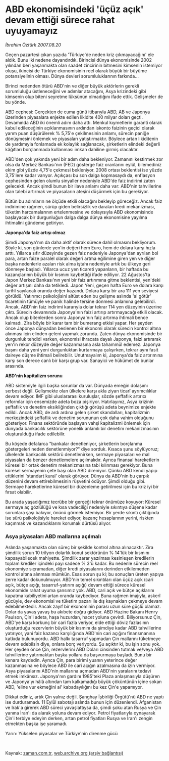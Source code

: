 # ABD ekonomisindeki 'üçüz açık'  devam ettiği sürece rahat uyuyamayız

*İbrahim Öztürk 2007.08.20*

<tr><td class="metin" colspan="2" style="padding-top: 20px; padding-left: 5px; padding-right: 10px;">Geçen pazartesi çıkan yazıda 'Türkiye'de neden kriz çıkmayacağını' ele aldık. Bunu iki nedene dayandırdık. Birincisi dünya ekonomisinde 2002 yılından beri yaşanmakta olan saadet zincirinin bitmesini kimsenin istemiyor oluşu, ikincisi de Türkiye ekonomisinin reel olarak büyük bir büyüme potansiyelinin olması. Dünya devleri sorumluluklarının farkında...</td></tr><tr><td class="metin" colspan="2" style="padding-top: 20px; padding-left: 5px; padding-right: 10px;"><p>Birinci nedenden ötürü ABD'nin ve diğer büyük aktörlerin gerekli sorumluluğu üstleneceğini ve adımlar atacağını, Asya krizindeki gibi kimsenin olup biteni seyretme lüksünün olmadığını ifade ettik. Gelişmeler de bu yönde. 
<p> ABD cephesi: Gerçekten de cuma günü itibarıyla ABD, AB ve Japonya üzerinden piyasalara enjekte edilen likidite 400 milyar doları geçti. Devamında ABD iki önemli adım daha attı. Menkul kıymetlerin garanti olarak kabul edileceğinin açıklanmasının ardından iskonto faizinin geçici olarak yarım puan düşürülerek % 5,75'e çekilmesinin anlamı, sürecin paniğe dönüşmesini önlemek ve piyasaları yatıştırmaktır. Böylece artan likiditenin de yardımıyla fonlamada ek kolaylık sağlanacak, şirketlerin elindeki değerli kâğıtları borçlanmada kullanması imkan dahiline girmiş olacaktır. 
<p> ABD'den çok yakında yeni bir adım daha bekleniyor. Zamanını kestirmek zor olsa da Merkez Bankası'nın (FED) gösterge faiz oranlarını eylül, bilemediniz ekim gibi yüzde 4,75'e çekmesi bekleniyor. 2008 ortası beklentisi ise yüzde 3,75'lere kadar varıyor. Açıkçası bu son dalga kopmasaydı da, enflasyon cephesinden gelen olumlu sinyaller nedeniyle ABD'de faiz indirimi zaten gelecekti. Ancak şimdi bunun bir ilave anlamı daha var: ABD'nin tahvillerine olan talebi artırmak ve piyasaların ateşini düşürmek için bu gerekiyor. 
<p> Bütün bu adımların ne ölçüde etkili olacağını bekleyip göreceğiz. Ancak faiz indirimine rağmen, sürüp giden belirsizlik ve daralan kredi mekanizması, tüketim harcamalarının ertelenmesine ve dolayısıyla ABD ekonomisinde başlayacak bir durgunluğun dalga dalga dünya ekonomisine yayılma ihtimalini gündeme getiriyor. 
<b><p>Japonya'da faiz artışı olmaz</p></b>
<p>Şimdi Japonya'nın da daha aktif olarak sürece dahil olmasını bekliyorum. Şöyle ki, son günlerde yen'in değeri hem Euro, hem de dolara karşı hızla arttı. Yıllarca sıfır düzeyinde gezen faiz nedeniyle Japonya'dan ayrılan bol para, artan faize paralel olarak değeri artma eğilimine giren yen ve diğer başka nedenlerle azalan risk alma iştahı nedeniyle artık bu ülkeye geri dönmeye başladı. Yıllarca ucuz yen ticareti yapanların, bir haftada bu kazançlarının büyük bir kısmını kaybettiği ifade ediliyor. 22 Ağustos'ta Japon Merkez Bankası'nın yeni bir faiz artırımına gitme beklentisi, yen'deki değer artışını daha da tetikledi. Japon Yeni, geçen hafta Euro ve dolara karşı tarihî sayılacak oranda değer kazandı. Dolara karşı bir ara 111 yen seviyesi görüldü. Yatırımcı psikolojisini altüst eden bu gelişme aslında 'al götür' ticaretinin tümüyle ve panik halinde tersine dönmesi anlamına gelebilirdi. Ancak, ABD'nin faiz indirimi kararıyla dolar tekrar 114 yen düzeyinin üzerine çıktı. Sürecin devamında Japonya'nın faizi artırıp artırmayacağı etkili olacak. Ancak olup bitenlerden sonra Japonya'nın faiz artırma ihtimali bence kalmadı. Zira böyle bir karar tam bir bumerang etkisi yapar. Her şeyden önce Japonya dünyadan beslenen bir ekonomi olarak sürecin kontrol altına alınması için elinden geleni yapmak zorunda. Zaten dünya ekonomisinde bir durgunluk tehdidi varken, ekonomisi ihracata dayalı Japonya, faizi artırarak yen'in rekor düzeyde değer kazanmasına asla tahammül edemez. Japonya başını daha yeni yeni durgunluktan kurtarmaya çalışırken, tekrar aynı fasit daireye düşme ihtimali belirebilir. Unutmayalım ki, Japonya'da faiz artırımına karşı son derece canlı bir karşı grup var. Sanayici ve hükümet de bunlar arasında. 
<b><p>ABD'nin kapitalizm sorunu</p></b>
<p>ABD sistemiyle ilgili başka sorunlar da var. Dünyada emeğin dolaşımı serbest değil. Gelişmekte olan ülkelere karşı akla ziyan ticarî ayrımcılıklar devam ediyor. IMF gibi uluslararası kuruluşlar, sözde şeffaflık artırıcı reformlar için ensemizde adeta boza pişiriyor. Hatırlayınız, Asya krizinin şeffaflık ve denetim eksikliğinden çıktığı görüşü adeta beynimize enjekte edildi. Ancak ABD, de ardı ardına gelen şirket skandalları, kapitalizmin merkezindeki şeffaflık ve denetim sorununun çok daha vahim olduğunu gösteriyor. Finans sektöründe başlayan vahşi kapitalizmi önlemek için dünyada bankacılık sektörüne yönelik anlamlı bir denetim mekanizmasının oluşturulduğu ifade edilebilir. 
<p> Bu köşede defalarca "bankalar denetleniyor, şirketlerin borçlanma göstergeleri neden denetlenmiyor?" diye sorduk. Kısaca şunu söylüyoruz; ülkelerde bankacılık sektörü denetlenirken, sermaye piyasaları ve mal piyasaları da benzer denetlemelere açılmalıdır. Ayrıca finansal hareketlerin küresel bir ortak denetim mekanizmasına tabi kılınması gerekiyor. Buna küresel sermayenin çete başı olan ABD direniyor. Çünkü ABD kendi yapıp ettiklerini 'standart kural' olarak görüyor. Dünya da ABD'nin bu çarpık düzenini devam ettirebilmesinin rüşvetini ödüyor. Şimdi olduğu gibi. Sermaye hareketlerine küresel bir düzenleme getirilmesi için bu kriz iyi bir fırsat olabilir.
<p> Bu arada yaşadığımız tecrübe bir gerçeği tekrar önümüze koyuyor: Küresel sermaye aç gözlülüğü ve kısa vadeciliği nedeniyle sıkıntıya düşene kadar sorunlara şaşı bakıyor, önünü görmek istemiyor. Bir yerde sıkıntı çıktığında ise sürü psikolojisiyle hareket ediyor, kazanç hesaplarının yerini, riskten kaçınmak ve kazandıklarını korumak dürtüsü alıyor. 
<h3><p>Asya piyasaları ABD mallarına açılmalı</p></h3>
<p>Aslında yaşanmakta olan süreç bir şekilde kontrol altına alınacaktır. Zira şimdilik sorun 10 trilyon dolarlık konut sektörünün % 14'lük bir kısmını kapsayabilecek mahiyette. Şimdilik zarar yazılması kesinleşen kredilerin toplam krediler içindeki payı sadece % 3'ü kadar. Bu nedenle sürecin reel ekonomiye sıçramadan, diğer kredi piyasalarını derinden etkilemeden kontrol altına alınması mümkün. Esas sorun şu ki; bu sonuçları üreten yapıya zerre kadar dokunulmuyor. ABD'nin temel sıkıntıları olan üçüz açık (cari açık, bütçe açığı, tasarruf-yatırım açığı) devam ettiği sürece küresel ekonomide rahat uyuma şansımız yok. ABD, cari açık ve bütçe açıklarını kapatma kabiliyetini artan oranda kaybediyor. Buna rağmen imajıyla, askerî gücüyle, dev ekonomisi ve tüketim pazarı ile dış kaynakları çekmeye devam edebilmektedir. Ancak zayıf bir ekonominin parası uzun süre güçlü olamaz. Dolar da yavaş yavaş bu akıbete doğru gidiyor. ABD Hazine Bakanı Henry Paulson, Çin'i adeta, haşa huzurdan, hacet yoluna çevirdi. Biliyorsunuz Çin, ABD'ye karşı korkunç bir cari fazla veriyor, elde ettiği döviz fazlasının oluşturduğu rezervlerin büyük bir kısmını da şimdiye kadar ABD tahvillerine yatırıyor, yani faiz kazancı karşılığında ABD'nin cari açığını finansmanına katkıda bulunuyordu. ABD halkı tasarruf yapmadan Çin mallarını tüketmeye devam edebilsin diye, onlara borç veriyordu. Şu açıktır ki, bu işin sonu yok. Her şeyden önce Çin, rezervlerini ABD Doları cinsinden tutmak ve/veya ABD tahvillerine yatırmaktan başka yollara da başvurmaya başladı. Bunu bir kenara kaydedin. Ayrıca Çin, para birimi yuanın yeterince değer kazanmasına ve böylece ABD ile cari açığın azalmasına da izin vermiyor. Asya piyasalarını ABD'nin mallarına açmadan ABD'nin yaralarını tedavi etmek imkânsız. Japonya'nın gardını 1985'teki Plaza anlaşmasıyla düşüren ve Japonya'yı hâlâ altından tam kalkamadığı büyük çöküntünün içine sokan ABD, 'eline vur ekmeğini al' kabadayılığını bu kez Çin'e yapamıyor. 
<p> Dikkat ediniz, artık Çin yalnız değil. Şanghay İşbirliği Örgütü'nü ABD ne yaptı ise durduramadı. 11 Eylül sabotajı aslında bunun için düzenlendi. Afganistan ve Irak'a girerek ABD süreci yavaşlattıysa da, şimdi şoku atan Rusya ve Çin yanına İran'ı da alarak yoluna devam ediyor. Petrol fiyatlarıyla oynayarak Çin'i terbiye edeyim derken, artan petrol fiyatları Rusya ve İran'ı zengin etmekten başka işe yaramadı. 
<p>Yarın: Yükselen piyasalar ve Türkiye'nin direnme gücü
<p><br/></p></p></p></p></p></p></p></p></p></p></p></p></td></tr>

Kaynak: [zaman.com.tr](http://zaman.com.tr/yazar.do?yazino=578074), [web.archive.org (arşiv bağlantısı)](http://web.archive.org/web/20080622155244/http://www.zaman.com.tr:80/yazar.do?yazino=578074)
